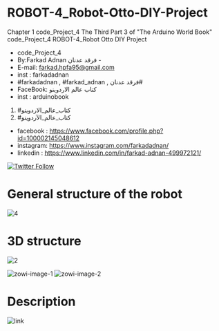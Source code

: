 # ROBOT-4_Robot-Otto-DIY-Project
Chapter 1 code_Project_4 The Third Part 3 of "The Arduino World Book" code_Project_4  ROBOT-4_Robot Otto DIY Project


- code_Project_4
-  By:Farkad Adnan فرقد عدنان - 
 - E-mail: farkad.hpfa95@gmail.com 
- inst : farkadadnan 
- #farkadadnan , #farkad_adnan , فرقد عدنان# 
- FaceBook: كتاب عالم الاردوينو 
- inst : arduinobook
1. #كتاب_عالم_الاردوينو
2. #كتاب_عالم_الآردوينو 

* facebook : https://www.facebook.com/profile.php?id=100002145048612
* instagram:  https://www.instagram.com/farkadadnan/
* linkedin : https://www.linkedin.com/in/farkad-adnan-499972121/

 <p>
 <a href='https://mobile.twitter.com/farkadadnan'>
        <img alt="Twitter Follow" src="https://img.shields.io/twitter/follow/farkadadnan?label=%40farkadadnan&style=social" alt='Twitter' align="center"/>
    </a>
</p>
 
# General structure of the robot
![4](https://user-images.githubusercontent.com/35774039/176947345-ab291a61-63f2-4ac8-9415-865f59cd8642.PNG)

# 3D structure
![2](https://user-images.githubusercontent.com/35774039/176947410-3efed953-25db-4fbf-b4af-0aa5eb9fbaac.PNG)

![zowi-image-1](https://user-images.githubusercontent.com/35774039/176973141-30b49db8-0254-4cda-ba71-99021173532a.png)
![zowi-image-2](https://user-images.githubusercontent.com/35774039/176973147-53adb241-15d9-4cc8-a067-fbbf81662cbf.png)

#  Description
![link](https://user-images.githubusercontent.com/35774039/176973191-bc2665e0-51a9-49e9-9d7e-82e71cfe8e8d.PNG)
